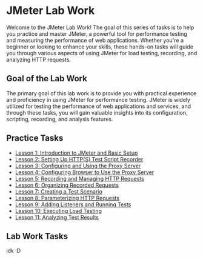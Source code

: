 # JMeter Lab Work

Welcome to the JMeter Lab Work! The goal of this series of tasks is to help you practice and master JMeter, a powerful tool for performance testing and measuring the performance of web applications. Whether you're a beginner or looking to enhance your skills, these hands-on tasks will guide you through various aspects of using JMeter for load testing, recording, and analyzing HTTP requests.

## Goal of the Lab Work

The primary goal of this lab work is to provide you with practical experience and proficiency in using JMeter for performance testing. JMeter is widely utilized for testing the performance of web applications and services, and through these tasks, you will gain valuable insights into its configuration, scripting, recording, and analysis features.

## Practice Tasks <a name="practice-tasks"></a>

- [Lesson 1: Introduction to JMeter and Basic Setup](lessons/introduction-to-jmeter-and-basic-setup.md)
- [Lesson 2: Setting Up HTTP(S) Test Script Recorder](lessons/setting-up-http-test-script-recorder.md)
- [Lesson 3: Configuring and Using the Proxy Server](lessons/configuring-and-using-the-proxy-server.md)
- [Lesson 4: Configuring Browser to Use the Proxy Server](lessons/configuring-browser-to-use-the-proxy-server.md)
- [Lesson 5: Recording and Managing HTTP Requests](lessons/recording-and-managing-http-requests.md)
- [Lesson 6: Organizing Recorded Requests](lessons/organizing-recorded-requests.md)
- [Lesson 7: Creating a Test Scenario](lessons/creating-a-test-scenario.md)
- [Lesson 8: Parameterizing HTTP Requests](lessons/parameterizing-http-requests.md)
- [Lesson 9: Adding Listeners and Running Tests](lessons/adding-listeners-and-running-tests.md)
- [Lesson 10: Executing Load Testing](lessons/executing-load-testing.md)
- [Lesson 11: Analyzing Test Results](lessons/analyzing-test-results.md)

## Lab Work Tasks <a name="lab-work-tasks"></a>

idk :D
